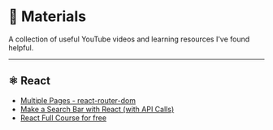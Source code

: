 # 🎥 Materials

A collection of useful YouTube videos and learning resources I've found helpful.

---

## ⚛️ React
- [Multiple Pages - react-router-dom](https://www.youtube.com/watch?v=qi32YwjoN2U)  
- [Make a Search Bar with React (with API Calls)](https://www.youtube.com/watch?v=sWVgMcz8Q44)
- [React Full Course for free ](https://www.youtube.com/watch?v=CgkZ7MvWUAA)

